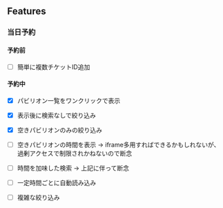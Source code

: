 

## Features

### 当日予約

#### 予約前

- [ ] 簡単に複数チケットID追加

#### 予約中

- [x] パビリオン一覧をワンクリックで表示
- [x] 表示後に検索なしで絞り込み
- [x] 空きパビリオンのみの絞り込み
- [ ] 空きパビリオンの時間を表示 -> iframe多用すればできるかもしれないが、過剰アクセスで制限されかねないので断念
- [ ] 時間を加味した検索 -> 上記に伴って断念
- [ ] 一定時間ごとに自動読み込み
- [ ] 複雑な絞り込み


